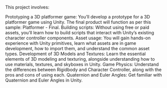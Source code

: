 This project involves:

Prototyping a 3D platformer game: You’ll develop a prototype for a 3D platformer game using Unity. The final product will function as per this sample: Platformer - Final.
Building scripts: Without using free or paid assets, you’ll learn how to build scripts that interact with Unity’s existing character controller components.
Asset usage: You will gain hands-on experience with Unity primitives, learn what assets are in game development, how to import them, and understand the common asset types.
Development of 3D Models and Textures: Learn the essential elements of 3D modeling and texturing, alongside understanding how to use materials, textures, and skyboxes in Unity.
Game Physics: Understand the differences between Rigidbody and Character Controller, along with the pros and cons of using each.
Quaternion and Euler Angles: Get familiar with Quaternion and Euler Angles in Unity.